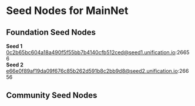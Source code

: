# Seed Nodes for MainNet

## Foundation Seed Nodes

**Seed 1**  
0c2b65bc604a18a490f5f55bb7b4140cfb512ced@seed1.unification.io:26656  
**Seed 2**  
e66e0f89af19da09f676c85b262d591b8c2bb9d8@seed2.unification.io:26656

## Community Seed Nodes


